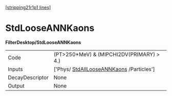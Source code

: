 [[stripping21r1p1 lines]](./stripping21r1p1-index)

# StdLooseANNKaons

**FilterDesktop/StdLooseANNKaons**

|                 |                                                                                     |
|-----------------|-------------------------------------------------------------------------------------|
| Code            | (PT\>250\*MeV) & (MIPCHI2DV(PRIMARY) \> 4.)                                         |
| Inputs          | ['Phys/ [StdAllLooseANNKaons](./stripping21r1p1-stdalllooseannkaons) /Particles'] |
| DecayDescriptor | None                                                                                |
| Output          | None                                                                                |
